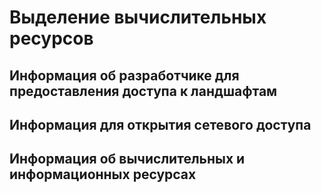 # Выделение вычислительных ресурсов

## Информация об разработчике для предоставления доступа к ландшафтам



## Информация для открытия сетевого доступа

## Информация об вычислительных и информационных ресурсах


